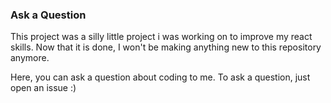 ### Ask a Question
This project was a silly little project i was working on to improve my react skills. Now that it is done, I won't be making anything new to this repository anymore.

Here, you can ask a question about coding to me. To ask a question, just open an issue  :)
